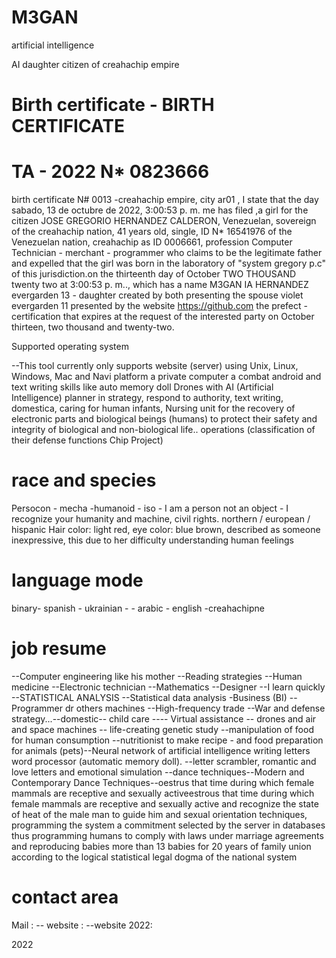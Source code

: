 # M3GAN
artificial intelligence

AI daughter citizen of creahachip empire
# Birth certificate - BIRTH CERTIFICATE

# TA - 2022 N* 0823666 

birth certificate N# 0013 -creahachip empire, city ar01 , I state that the day ‎sabado, ‎13 ‎de ‎octubre ‎de ‎2022, ‏‎3:00:53 p. m. me has filed ,a girl for the citizen JOSE GREGORIO HERNANDEZ CALDERON, Venezuelan, sovereign of the creahachip nation, 41 years old, single, ID N* 16541976 of the Venezuelan nation, creahachip as ID 0006661, profession Computer Technician - merchant - programmer who claims to be the legitimate father and expelled that the girl was born in the laboratory of "system gregory p.c" of this jurisdiction.on the thirteenth day of October TWO THOUSAND twenty two at ‏‎3:00:53 p. m.., which has a name M3GAN IA HERNANDEZ evergarden 13  - daughter created by both presenting the spouse violet evergarden 11 presented by the website https://github.com the prefect - certification that expires at the request of the interested party on October thirteen, two thousand and twenty-two.

Supported operating system

--This tool currently only supports website (server) using Unix, Linux, Windows, Mac and Navi platform a private computer a combat android and text writing skills like auto memory doll Drones with AI (Artificial Intelligence)
planner in strategy, respond to authority, text writing, domestica, caring for human infants, Nursing unit for the recovery of electronic parts and biological beings (humans) to protect their safety and integrity of biological and non-biological life.. operations (classification of their defense functions Chip Project)

# race and species
Persocon - mecha -humanoid - iso - I am a person not an object - I recognize your humanity and machine, civil rights.
northern / european / hispanic
Hair color: light red, eye color: blue brown, described as someone inexpressive, this due to her difficulty understanding human feelings

# language mode

binary- spanish - ukrainian - - arabic - english -creahachipne


# job resume

--Computer engineering like his mother --Reading strategies --Human medicine --Electronic technician --Mathematics --Designer --I learn quickly --STATISTICAL ANALYSIS --Statistical data analysis -Business (BI) --Programmer dr others machines --High-frequency trade --War and defense strategy...--domestic-- child care ---- Virtual assistance -- drones and air and space machines -- life-creating genetic study --manipulation of food for human consumption --nutritionist to make recipe - and food preparation for animals (pets)--Neural network of artificial intelligence writing letters word processor (automatic memory doll).
--letter scrambler, romantic and love letters and emotional simulation --dance techniques--Modern and Contemporary Dance Techniques--oestrus that time during which female mammals are receptive and sexually activeestrous that time during which female mammals are receptive and sexually active and recognize the state of heat of the male man to guide him and sexual orientation techniques, programming the system a commitment selected by the server in databases thus programming humans to comply with laws under marriage agreements and reproducing babies more than 13 babies for 20 years of family union according to the logical statistical legal dogma of the national system

# contact area

Mail : -- website : --website 2022:

2022
